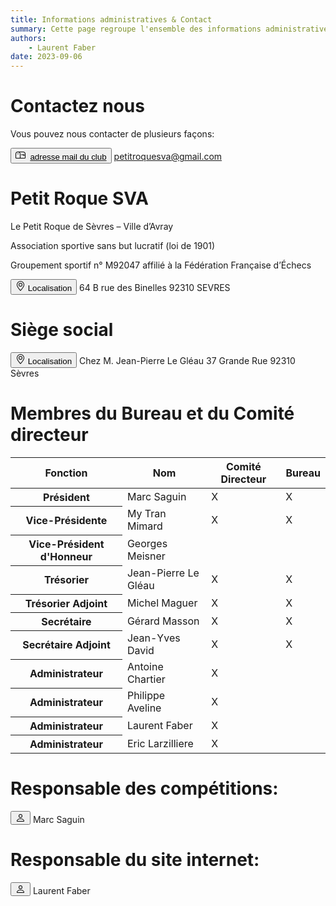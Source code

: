 ```yaml
---
title: Informations administratives & Contact
summary: Cette page regroupe l'ensemble des informations administratives. Siège social de l'association, membres du bureau et du comité directeur, responsable des compétitions et du site internet.
authors:
    - Laurent Faber
date: 2023-09-06
---
```

<div markdown="1" class="container">

# Contactez nous

Vous pouvez nous contacter de plusieurs façons:

<button type="button" class="btn btn-primary">
                <svg xmlns="http://www.w3.org/2000/svg" width="16" height="16" fill="currentColor" class="bi bi-mailbox" viewBox="0 0 16 16">
  <path d="M4 4a3 3 0 0 0-3 3v6h6V7a3 3 0 0 0-3-3zm0-1h8a4 4 0 0 1 4 4v6a1 1 0 0 1-1 1H1a1 1 0 0 1-1-1V7a4 4 0 0 1 4-4zm2.646 1A3.99 3.99 0 0 1 8 7v6h7V7a3 3 0 0 0-3-3H6.646z"></path>
  <path d="M11.793 8.5H9v-1h5a.5.5 0 0 1 .5.5v1a.5.5 0 0 1-.5.5h-1a.5.5 0 0 1-.354-.146l-.853-.854zM5 7c0 .552-.448 0-1 0s-1 .552-1 0a1 1 0 0 1 2 0z"></path>
</svg>&nbsp;
<a href="mailto:petitroquesva@gmail.com"><font color="black">adresse mail du club</font></a>
</button> <a href="mailto:petitroquesva@gmail.com">petitroquesva@gmail.com</a>

# Petit Roque SVA

Le Petit Roque de Sèvres – Ville d’Avray

Association sportive sans but lucratif (loi de 1901)

Groupement sportif n° M92047 affilié à la Fédération Française d’Échecs

<button type="button" class="btn btn-primary">
                <svg xmlns="http://www.w3.org/2000/svg" width="16" height="16" fill="currentColor" class="bi bi-geo-alt" viewBox="0 0 16 16">
  <path d="M12.166 8.94c-.524 1.062-1.234 2.12-1.96 3.07A31.493 31.493 0 0 1 8 14.58a31.481 31.481 0 0 1-2.206-2.57c-.726-.95-1.436-2.008-1.96-3.07C3.304 7.867 3 6.862 3 6a5 5 0 0 1 10 0c0 .862-.305 1.867-.834 2.94zM8 16s6-5.686 6-10A6 6 0 0 0 2 6c0 4.314 6 10 6 10z"></path>
  <path d="M8 8a2 2 0 1 1 0-4 2 2 0 0 1 0 4zm0 1a3 3 0 1 0 0-6 3 3 0 0 0 0 6z"></path>
</svg>
Localisation
</button>&nbsp;64 B rue des Binelles
92310 SEVRES



# Siège social

<button type="button" class="btn btn-primary">
                <svg xmlns="http://www.w3.org/2000/svg" width="16" height="16" fill="currentColor" class="bi bi-geo-alt" viewBox="0 0 16 16">
  <path d="M12.166 8.94c-.524 1.062-1.234 2.12-1.96 3.07A31.493 31.493 0 0 1 8 14.58a31.481 31.481 0 0 1-2.206-2.57c-.726-.95-1.436-2.008-1.96-3.07C3.304 7.867 3 6.862 3 6a5 5 0 0 1 10 0c0 .862-.305 1.867-.834 2.94zM8 16s6-5.686 6-10A6 6 0 0 0 2 6c0 4.314 6 10 6 10z"></path>
  <path d="M8 8a2 2 0 1 1 0-4 2 2 0 0 1 0 4zm0 1a3 3 0 1 0 0-6 3 3 0 0 0 0 6z"></path>
</svg>
Localisation
</button>&nbsp;Chez M. Jean-Pierre Le Gléau
37 Grande Rue
92310 Sèvres

# Membres du Bureau et du Comité directeur

<table class="table table-hover">
  <thead>
    <tr class="table-primary">
      <th scope="col">Fonction</th>
      <th scope="col">Nom</th>
      <th scope="col">Comité Directeur </th>
      <th scope="col">Bureau</th>
    </tr>
  </thead>
  <tbody>
    <tr>
      <th scope="row">Président</th>
      <td>Marc Saguin</td>
      <td>X</td>
      <td>X</td>
    </tr>
    <tr class="table-secondary">
      <th scope="row">Vice-Présidente</th>
      <td>My Tran Mimard</td>
      <td>X</td>
      <td>X</td>
    </tr>
      <th scope="row">Vice-Président d'Honneur </th>
      <td>Georges Meisner</td>
      <td></td>
      <td></td>
    </tr>
    <tr class="table-secondary">
      <th scope="row">Trésorier</th>
      <td>Jean-Pierre Le Gléau</td>
      <td>X</td>
      <td>X</td>
    </tr>
    <tr>
      <th scope="row">Trésorier Adjoint</th>
      <td>Michel Maguer</td>
      <td>X</td>
      <td>X</td>
    </tr>
    <tr class="table-secondary">
      <th scope="row">Secrétaire</th>
      <td>Gérard Masson</td>
      <td>X</td>
      <td>X</td>
    </tr>
    <tr>
      <th scope="row">Secrétaire Adjoint</th>
      <td>Jean-Yves David</td>
      <td>X</td>
      <td>X</td>
    </tr>
    <tr class="table-secondary">
      <th scope="row">Administrateur</th>
      <td>Antoine Chartier</td>
      <td>X</td>
      <td></td>
    </tr>
    <tr>
      <th scope="row">Administrateur</th>
      <td>Philippe Aveline</td>
      <td>X</td>
      <td></td>
    </tr>
    <tr class="table-secondary">
      <th scope="row">Administrateur</th>
      <td>Laurent Faber</td>
      <td>X</td>
      <td></td>
    </tr>
    <tr>
      <th scope="row">Administrateur</th>
      <td>Eric Larzilliere</td>
      <td>X</td>
      <td></td>
    </tr>
  </tbody>
</table>



# Responsable des compétitions:

<button type="button" class="btn btn-primary">
                <svg xmlns="http://www.w3.org/2000/svg" width="16" height="16" fill="currentColor" class="bi bi-person" viewBox="0 0 16 16">
  <path d="M8 8a3 3 0 1 0 0-6 3 3 0 0 0 0 6Zm2-3a2 2 0 1 1-4 0 2 2 0 0 1 4 0Zm4 8c0 1-1 1-1 1H3s-1 0-1-1 1-4 6-4 6 3 6 4Zm-1-.004c-.001-.246-.154-.986-.832-1.664C11.516 10.68 10.289 10 8 10c-2.29 0-3.516.68-4.168 1.332-.678.678-.83 1.418-.832 1.664h10Z"></path>
</svg>
</button>&nbsp;Marc Saguin

# Responsable du site internet:

<button type="button" class="btn btn-primary">
                <svg xmlns="http://www.w3.org/2000/svg" width="16" height="16" fill="currentColor" class="bi bi-person" viewBox="0 0 16 16">
  <path d="M8 8a3 3 0 1 0 0-6 3 3 0 0 0 0 6Zm2-3a2 2 0 1 1-4 0 2 2 0 0 1 4 0Zm4 8c0 1-1 1-1 1H3s-1 0-1-1 1-4 6-4 6 3 6 4Zm-1-.004c-.001-.246-.154-.986-.832-1.664C11.516 10.68 10.289 10 8 10c-2.29 0-3.516.68-4.168 1.332-.678.678-.83 1.418-.832 1.664h10Z"></path>
</svg>
</button>&nbsp;Laurent Faber
</div>